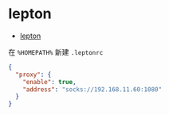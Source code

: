 # lepton

- [lepton](https://github.com/hackjutsu/Lepton)

在 `%HOMEPATH%` 新建 `.leptonrc`

```json
{
  "proxy": {
    "enable": true,
    "address": "socks://192.168.11.60:1080"
  }
}
```


